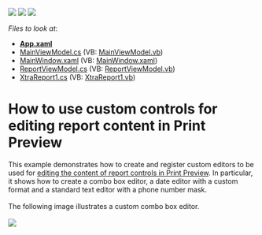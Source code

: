 <!-- default badges list -->
![](https://img.shields.io/endpoint?url=https://codecentral.devexpress.com/api/v1/VersionRange/128603887/22.2.2%2B)
[![](https://img.shields.io/badge/Open_in_DevExpress_Support_Center-FF7200?style=flat-square&logo=DevExpress&logoColor=white)](https://supportcenter.devexpress.com/ticket/details/T456791)
[![](https://img.shields.io/badge/📖_How_to_use_DevExpress_Examples-e9f6fc?style=flat-square)](https://docs.devexpress.com/GeneralInformation/403183)
<!-- default badges end -->
<!-- default file list -->
*Files to look at*:

* **[App.xaml](./CS/App.xaml)**
* [MainViewModel.cs](./CS/MainViewModel.cs) (VB: [MainViewModel.vb](./VB/MainViewModel.vb))
* [MainWindow.xaml](./CS/MainWindow.xaml) (VB: [MainWindow.xaml](./VB/MainWindow.xaml))
* [ReportViewModel.cs](./CS/ReportViewModel.cs) (VB: [ReportViewModel.vb](./VB/ReportViewModel.vb))
* [XtraReport1.cs](./CS/XtraReport1.cs) (VB: [XtraReport1.vb](./VB/XtraReport1.vb))
<!-- default file list end -->
# How to use custom controls for editing report content in Print Preview


This example demonstrates how to create and register custom editors to be used for <a href="https://documentation.devexpress.com/#XtraReports/CustomDocument117343">editing the content of report controls in Print Preview</a>. In particular, it shows how to create a combo box editor, a date editor with a custom format and a standard text editor with a phone number mask.<br><br>The following image illustrates a custom combo box editor.<br><br><img src="https://raw.githubusercontent.com/DevExpress-Examples/how-to-use-custom-controls-for-editing-report-content-in-print-preview-t456791/16.2.3+/media/6b5e8569-c06e-11e6-80bf-00155d62480c.png"><br><br>

<br/>


